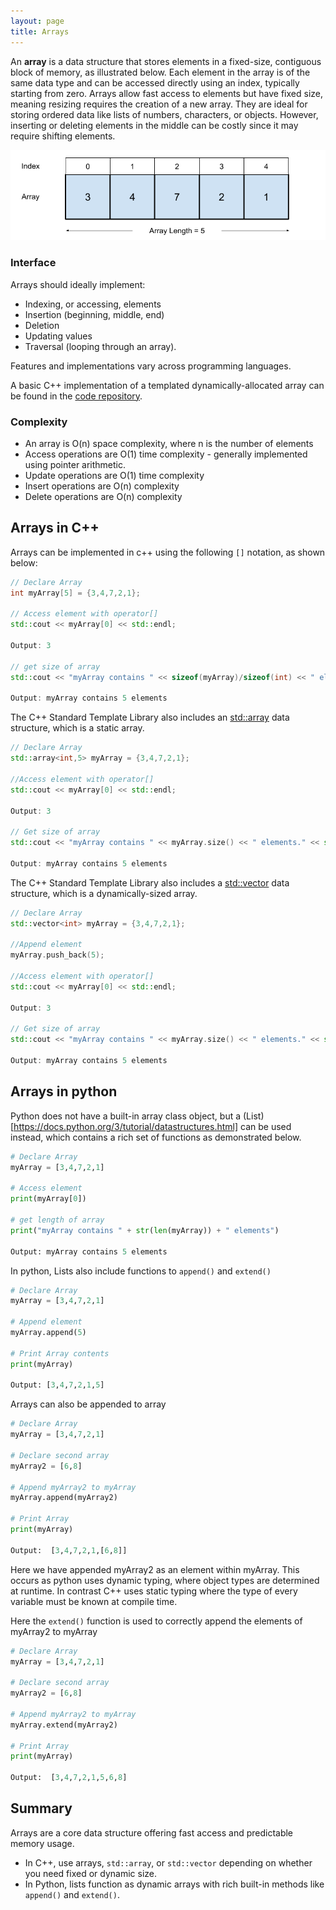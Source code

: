 ```yaml
---
layout: page
title: Arrays
---
```


An **array** is a data structure that stores elements in a fixed-size, contiguous block of memory, as illustrated below. Each element in the array is of the same data type and can be accessed directly using an index, typically starting from zero. 
Arrays allow fast access to elements but have fixed size, meaning resizing requires the creation of a new array. 
They are ideal for storing ordered data like lists of numbers, characters, or objects.
However, inserting or deleting elements in the middle can be costly since it may require shifting elements. 

![Image of an Array](../image/array.png)

### Interface

Arrays should ideally implement: 

- Indexing, or accessing, elements 
- Insertion (beginning, middle, end)
- Deletion 
- Updating values
- Traversal (looping through an array).
 
Features and implementations vary across programming languages. 

A basic C++ implementation of a templated dynamically-allocated array can be found in the [code repository](https://github.com/marcovolino/data-structures-and-algorithms/blob/main/c%2B%2B/data-structures/DynamicArray.cpp).

### Complexity

- An array is O(n) space complexity, where n is the number of elements
- Access operations are O(1) time complexity - generally implemented using pointer arithmetic.
- Update operations are O(1) time complexity
- Insert operations are O(n) complexity
- Delete operations are O(n) complexity


## Arrays in C++
Arrays can be implemented in c++ using the following `[]` notation, as shown below:

```c++
// Declare Array
int myArray[5] = {3,4,7,2,1};

// Access element with operator[]
std::cout << myArray[0] << std::endl;

Output: 3

// get size of array
std::cout << "myArray contains " << sizeof(myArray)/sizeof(int) << " elements." << std::endl;

Output: myArray contains 5 elements
```

The C++ Standard Template Library also includes an [std::array](https://en.cppreference.com/w/cpp/container/array) data structure, which is a static array. 

```c++
// Declare Array
std::array<int,5> myArray = {3,4,7,2,1};

//Access element with operator[]
std::cout << myArray[0] << std::endl;

Output: 3    

// Get size of array
std::cout << "myArray contains " << myArray.size() << " elements." << std::endl;

Output: myArray contains 5 elements
```

The C++ Standard Template Library also includes a [std::vector](https://en.cppreference.com/w/cpp/container/vector) data structure, which is a dynamically-sized array.

```c++
// Declare Array
std::vector<int> myArray = {3,4,7,2,1};

//Append element
myArray.push_back(5);

//Access element with operator[]
std::cout << myArray[0] << std::endl;

Output: 3    

// Get size of array
std::cout << "myArray contains " << myArray.size() << " elements." << std::endl;

Output: myArray contains 5 elements
```


## Arrays in python

Python does not have a built-in array class object, but a (List)[https://docs.python.org/3/tutorial/datastructures.html] can be used instead, which contains a rich set of functions as demonstrated below.


```python
# Declare Array 
myArray = [3,4,7,2,1]
    
# Access element
print(myArray[0])

# get length of array
print("myArray contains " + str(len(myArray)) + " elements")

Output: myArray contains 5 elements
```
    
In python, Lists also include functions to `append()` and `extend()`

```python
# Declare Array 
myArray = [3,4,7,2,1]

# Append element
myArray.append(5)

# Print Array contents
print(myArray)

Output: [3,4,7,2,1,5]
```

Arrays can also be appended to array

```python
# Declare Array 
myArray = [3,4,7,2,1]

# Declare second array 
myArray2 = [6,8]

# Append myArray2 to myArray 
myArray.append(myArray2)

# Print Array
print(myArray) 

Output:  [3,4,7,2,1,[6,8]]
```

Here we have appended myArray2 as an element within myArray. 
This occurs as python uses dynamic typing, where object types are determined at runtime. 
In contrast C++ uses static typing where the type of every variable must be known at compile time.


Here the `extend()` function is used to correctly append the elements of myArray2 to myArray

```python
# Declare Array 
myArray = [3,4,7,2,1]

# Declare second array 
myArray2 = [6,8]

# Append myArray2 to myArray 
myArray.extend(myArray2)

# Print Array
print(myArray) 

Output:  [3,4,7,2,1,5,6,8]
```


## Summary
Arrays are a core data structure offering fast access and predictable memory usage. 
- In C++, use arrays, `std::array`, or `std::vector` depending on whether you need fixed or dynamic size.
- In Python, lists function as dynamic arrays with rich built-in methods like `append()` and `extend()`.
